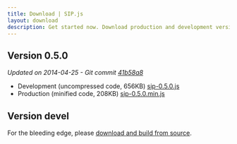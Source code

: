 ```yaml
---
title: Download | SIP.js
layout: download
description: Get started now. Download production and development versions of the SIP.js library.
---
```


## Version 0.5.0

*Updated on 2014-04-25 - Git commit [41b58a8](https://github.com/onsip/SIP.js/commit/41b58a848829d1185e83491ec69dea265ad63138)*

* Development (uncompressed code, 656KB) <a href="/download/sip-0.5.0.js" download="sip-0.5.0.js">sip-0.5.0.js</a>
* Production (minified code, 208KB) <a href="/download/sip-0.5.0.min.js" download="sip-0.5.0.min.js">sip-0.5.0.min.js</a>

## Version devel

For the bleeding edge, please [download and build from source](//github.com/onsip/SIP.js).
